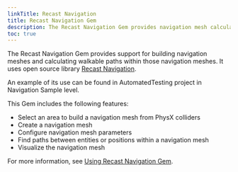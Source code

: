 ```yaml
---
linkTitle: Recast Navigation
title: Recast Navigation Gem
description: The Recast Navigation Gem provides navigation mesh calculation and path finding functionality and visualizations in Open 3D Engine (O3DE) projects.
toc: true
---
```


The Recast Navigation Gem provides support for building navigation meshes and calculating walkable paths within those navigation meshes. It uses open source library [Recast Navigation](https://github.com/recastnavigation/recastnavigation).

An example of its use can be found in AutomatedTesting project in Navigation Sample level.

This Gem includes the following features:
+ Select an area to build a navigation mesh from PhysX colliders
+ Create a navigation mesh
+ Configure navigation mesh parameters
+ Find paths between entities or positions within a navigation mesh
+ Visualize the navigation mesh

For more information, see [Using Recast Navigation Gem](/docs/user-guide/interactivity/ai/recast-navigation).
